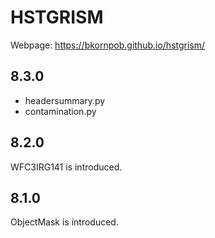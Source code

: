 # HSTGRISM

Webpage: https://bkornpob.github.io/hstgrism/

## 8.3.0
- headersummary.py
- contamination.py

## 8.2.0
WFC3IRG141 is introduced.

## 8.1.0
ObjectMask is introduced.